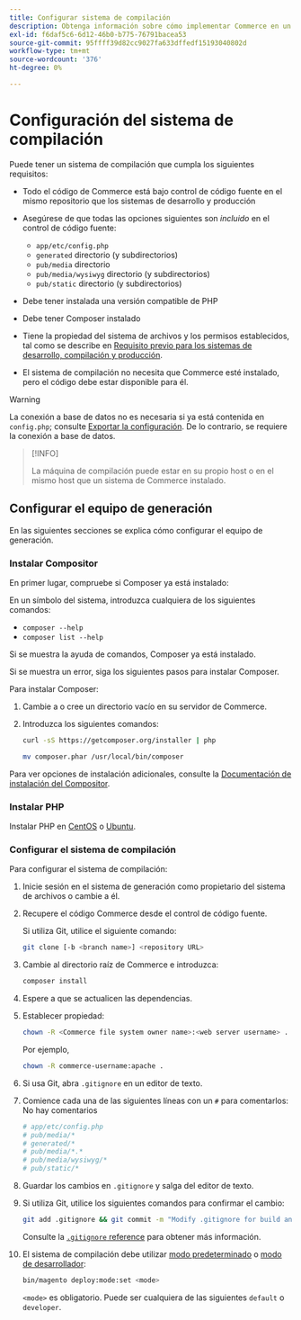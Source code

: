 ```yaml
---
title: Configurar sistema de compilación
description: Obtenga información sobre cómo implementar Commerce en un sistema de compilación.
exl-id: f6daf5c6-6d12-46b0-b775-76791bacea53
source-git-commit: 95ffff39d82cc9027fa633dffedf15193040802d
workflow-type: tm+mt
source-wordcount: '376'
ht-degree: 0%

---
```


# Configuración del sistema de compilación

Puede tener un sistema de compilación que cumpla los siguientes requisitos:

- Todo el código de Commerce está bajo control de código fuente en el mismo repositorio que los sistemas de desarrollo y producción
- Asegúrese de que todas las opciones siguientes son _incluido_ en el control de código fuente:

   - `app/etc/config.php`
   - `generated` directorio (y subdirectorios)
   - `pub/media` directorio
   - `pub/media/wysiwyg` directorio (y subdirectorios)
   - `pub/static` directorio (y subdirectorios)

- Debe tener instalada una versión compatible de PHP
- Debe tener Composer instalado
- Tiene la propiedad del sistema de archivos y los permisos establecidos, tal como se describe en [Requisito previo para los sistemas de desarrollo, compilación y producción](../deployment/technical-details.md).
- El sistema de compilación no necesita que Commerce esté instalado, pero el código debe estar disponible para él.

>[!WARNING]
>
>La conexión a base de datos no es necesaria si ya está contenida en `config.php`; consulte [Exportar la configuración](../cli/export-configuration.md). De lo contrario, se requiere la conexión a base de datos.

>[!INFO]
>
>La máquina de compilación puede estar en su propio host o en el mismo host que un sistema de Commerce instalado.

## Configurar el equipo de generación

En las siguientes secciones se explica cómo configurar el equipo de generación.

### Instalar Compositor

En primer lugar, compruebe si Composer ya está instalado:

En un símbolo del sistema, introduzca cualquiera de los siguientes comandos:

- `composer --help`
- `composer list --help`

Si se muestra la ayuda de comandos, Composer ya está instalado.

Si se muestra un error, siga los siguientes pasos para instalar Composer.

Para instalar Composer:

1. Cambie a o cree un directorio vacío en su servidor de Commerce.

1. Introduzca los siguientes comandos:

   ```bash
   curl -sS https://getcomposer.org/installer | php
   ```

   ```bash
   mv composer.phar /usr/local/bin/composer
   ```

Para ver opciones de instalación adicionales, consulte la [Documentación de instalación del Compositor][composer].

### Instalar PHP

Instalar PHP en [CentOS] o [Ubuntu].

### Configurar el sistema de compilación

Para configurar el sistema de compilación:

1. Inicie sesión en el sistema de generación como propietario del sistema de archivos o cambie a él.
1. Recupere el código Commerce desde el control de código fuente.

   Si utiliza Git, utilice el siguiente comando:

   ```bash
   git clone [-b <branch name>] <repository URL>
   ```

1. Cambie al directorio raíz de Commerce e introduzca:

   ```bash
   composer install
   ```

1. Espere a que se actualicen las dependencias.
1. Establecer propiedad:

   ```bash
   chown -R <Commerce file system owner name>:<web server username> .
   ```

   Por ejemplo,

   ```bash
   chown -R commerce-username:apache .
   ```

1. Si usa Git, abra `.gitignore` en un editor de texto.
1. Comience cada una de las siguientes líneas con un `#` para comentarlos: No hay comentarios

   ```conf
   # app/etc/config.php
   # pub/media/*
   # generated/*
   # pub/media/*.*
   # pub/media/wysiwyg/*
   # pub/static/*
   ```

1. Guardar los cambios en `.gitignore` y salga del editor de texto.
1. Si utiliza Git, utilice los siguientes comandos para confirmar el cambio:

   ```bash
   git add .gitignore && git commit -m "Modify .gitignore for build and production"
   ```

   Consulte la [`.gitignore` reference](../reference/config-reference-gitignore.md) para obtener más información.

1. El sistema de compilación debe utilizar [modo predeterminado](../bootstrap/application-modes.md#default-mode) o [modo de desarrollador](../bootstrap/application-modes.md#developer-mode):

   ```bash
   bin/magento deploy:mode:set <mode>
   ```

   `<mode>` es obligatorio. Puede ser cualquiera de las siguientes `default` o `developer`.

<!-- Link Definitions -->

[CentOS]: https://wiki.centos.org/HowTos/php7
[composer]: https://getcomposer.org/download/
[Ubuntu]: https://help.ubuntu.com/lts/serverguide/php.html
